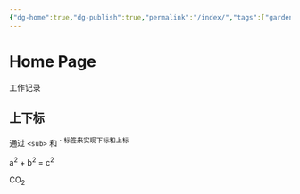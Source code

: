 ```yaml
---
{"dg-home":true,"dg-publish":true,"permalink":"/index/","tags":["gardenEntry"],"dgPassFrontmatter":true,"created":"","updated":""}
---
```



# Home Page

工作记录



## 上下标

通过 `<sub>` 和 `<sup> 标签来实现下标和上标

a<sup>2</sup> + b<sup>2</sup> = c<sup>2</sup>

CO<sub>2</sub>
